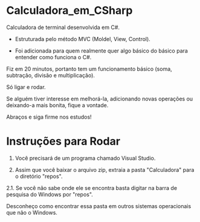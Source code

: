 # Calculadora_em_CSharp

Calculadora de terminal desenvolvida em C#.

- Estruturada pelo método MVC (Moldel, View, Control).

- Foi adicionada para quem realmente quer algo básico do básico para entender como funciona o C#.

Fiz em 20 minutos, portanto tem um funcionamento básico (soma, subtração, divisão e multiplicação).

Só ligar e rodar.

Se alguém tiver interesse em melhorá-la, adicionando novas operações ou deixando-a mais bonita, fique a vontade.

Abraços e siga firme nos estudos!

# Instruções para Rodar

1. Você precisará de um programa chamado Visual Studio.

2. Assim que você baixar o arquivo zip, extraia a pasta "Calculadora" para o diretório "repos".

 2.1. Se você não sabe onde ele se encontra basta digitar na barra de pesquisa do Windows por "repos".
 
Desconheço como encontrar essa pasta em outros sistemas operacionais que não o Windows.
